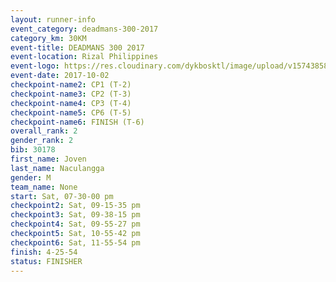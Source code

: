 ```yaml
---
layout: runner-info 
event_category: deadmans-300-2017 
category_km: 30KM 
event-title: DEADMANS 300 2017 
event-location: Rizal Philippines 
event-logo: https://res.cloudinary.com/dykbosktl/image/upload/v1574385898/Logo/2017-DM300-Logo_ljecaw.jpg 
event-date: 2017-10-02 
checkpoint-name2: CP1 (T-2) 
checkpoint-name3: CP2 (T-3) 
checkpoint-name4: CP3 (T-4) 
checkpoint-name5: CP6 (T-5) 
checkpoint-name6: FINISH (T-6) 
overall_rank: 2
gender_rank: 2
bib: 30178
first_name: Joven
last_name: Naculangga
gender: M
team_name: None
start: Sat, 07-30-00 pm
checkpoint2: Sat, 09-15-35 pm
checkpoint3: Sat, 09-38-15 pm
checkpoint4: Sat, 09-55-27 pm
checkpoint5: Sat, 10-55-42 pm
checkpoint6: Sat, 11-55-54 pm
finish: 4-25-54
status: FINISHER
---
```

